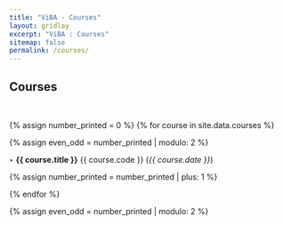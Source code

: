 ```yaml
---
title: "ViBA - Courses"
layout: gridlay
excerpt: "ViBA : Courses"
sitemap: false
permalink: /courses/
---
```


## Courses
<p> &nbsp; </p>

{% assign number_printed = 0 %}
{% for course in site.data.courses %}

{% assign even_odd = number_printed | modulo: 2 %}
<div class="row" style="text-align: left;">
<p>‣ <b>{{ course.title }}</b> {{ course.code }} (<em>{{ course.date }}</em>)</p>
</div>
{% assign number_printed = number_printed | plus: 1 %}

{% endfor %}

{% assign even_odd = number_printed | modulo: 2 %}

<p> &nbsp; </p>
